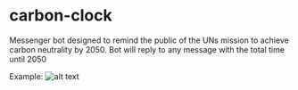 # carbon-clock
Messenger bot designed to remind the public of the UNs mission to achieve carbon neutrality by 2050. Bot will reply to any message with the total time until 2050

Example:
![alt text](https://i.imgur.com/v8Inu5p.png)
